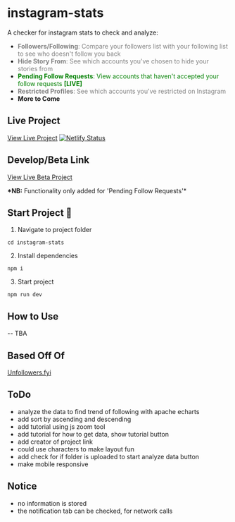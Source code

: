 # instagram-stats

A checker for instagram stats to check and analyze:

- <span style="color:grey;">**Followers/Following**: Compare your followers list with your following list to see who doesn't follow you back</span>
- <span style="color:grey;">**Hide Story From**: See which accounts you've chosen to hide your stories from</span>
- <span style="color:green;">**Pending Follow Requests**: View accounts that haven't accepted your follow requests **[LIVE]**</span>
- <span style="color:grey;">**Restricted Profiles**: See which accounts you've restricted on Instagram</span>
- **More to Come**

## Live Project

<a href="https://iganalyzer.netlify.app" target="_blank">View Live Project</a>
[![Netlify Status](https://api.netlify.com/api/v1/badges/b5612541-c185-4339-9de9-f5f4f7679b7a/deploy-status)](https://app.netlify.com/sites/iganalyzer/deploys)

## Develop/Beta Link
<a href="https://develop--iganalyzer.netlify.app" target="_blank">View Live Beta Project</a>

**\*NB:** Functionality only added for 'Pending Follow Requests'\*

## Start Project 🚀

1. Navigate to project folder

```
cd instagram-stats
```

2. Install dependencies

```
npm i
```

3. Start project

```
npm run dev
```

## How to Use

-- TBA

## Based Off Of
<a href="https://unfollowers.fyi" target="_blank">Unfollowers.fyi</a>


## ToDo

- analyze the data to find trend of following with apache echarts
- add sort by ascending and descending
- add tutorial using js zoom tool
- add tutorial for how to get data, show tutorial button
- add creator of project link
- could use characters to make layout fun
- add check for if folder is uploaded to start analyze data button
- make mobile responsive

## Notice

- no information is stored
- the notification tab can be checked, for network calls
